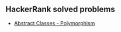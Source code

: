 
## HackerRank solved problems

+ [Abstract Classes - Polymorphism]([https://github.com/boomag77/HackerRank_Problems/tree/Abstract_Classes_Polymorphism](https://www.hackerrank.com/challenges/abstract-classes-polymorphism/problem?isFullScreen=true)https://www.hackerrank.com/challenges/abstract-classes-polymorphism/problem?isFullScreen=true)
